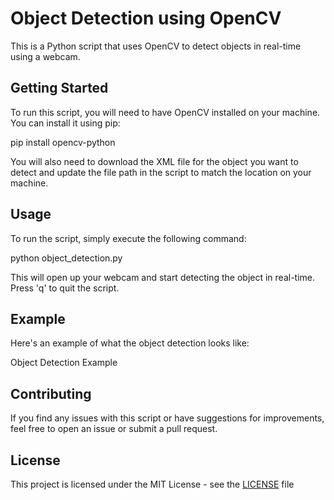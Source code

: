 # Object Detection using OpenCV

This is a Python script that uses OpenCV to detect objects in real-time using a webcam. 

## Getting Started

To run this script, you will need to have OpenCV installed on your machine. You can install it using pip:


pip install opencv-python

You will also need to download the XML file for the object you want to detect and update the file path in the script to match the location on your machine.

## Usage

To run the script, simply execute the following command:


python object_detection.py

This will open up your webcam and start detecting the object in real-time. Press 'q' to quit the script.

## Example

Here's an example of what the object detection looks like:

Object Detection Example

## Contributing

If you find any issues with this script or have suggestions for improvements, feel free to open an issue or submit a pull request.

## License

This project is licensed under the MIT License - see the [LICENSE](LICENSE) file
